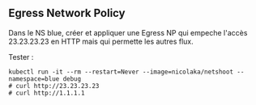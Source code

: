## Egress Network Policy


Dans le NS blue, créer et appliquer une Egress NP qui empeche l'accès 23.23.23.23 en HTTP mais qui permette les autres flux.

Tester :
```shell
kubectl run -it --rm --restart=Never --image=nicolaka/netshoot --namespace=blue debug
# curl http://23.23.23.23
# curl http://1.1.1.1
```